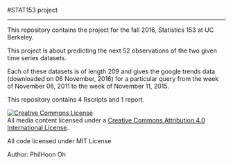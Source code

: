 #STAT153 project
***

This repository contains the project for the fall 2016, Statistics 153 at UC Berkeley.

This project is about predicting the next 52 observations of the two given time series datasets. 

Each of these datasets is of length 209 and gives the google trends data (downloaded on 06 November, 2016) for a particular query from the week of
November 06, 2011 to the week of November 11, 2015.

This repository contains 4 Rscripts and 1 report.
	
<a rel="license" href="http://creativecommons.org/licenses/by/4.0/"><img alt="Creative Commons License" style="border-width:0" src="https://i.creativecommons.org/l/by/4.0/88x31.png" /></a><br />All media content licensed under a <a rel="license" href="http://creativecommons.org/licenses/by/4.0/">Creative Commons Attribution 4.0 International License</a>.

All code licensed under MIT License

Author: PhilHoon Oh